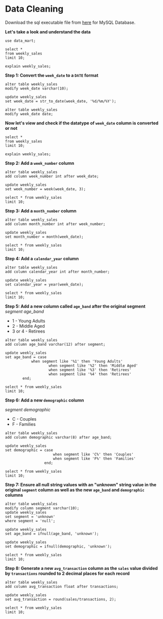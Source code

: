 # Data Cleaning

Download the sql executable file from [here](https://github.com/guri634/Data-Mart-Case-Study/blob/main/3_data_cleaning.sql) for MySQL Database.

**Let's take a look and understand the data**
```
use data_mart;
```

```
select * 
from weekly_sales
limit 10;
```

```
explain weekly_sales;
```

**Step 1: Convert the `week_date` to a `DATE` format**
```
alter table weekly_sales
modify week_date varchar(10);
```

```
update weekly_sales
set week_date = str_to_date(week_date, '%d/%m/%Y');
```

```
alter table weekly_sales
modify week_date date;
```

**Now let's view and check if the datatype of `week_date` column is converted or not**
```
select * 
from weekly_sales
limit 10;
```

```
explain weekly_sales;
```

**Step 2: Add a `week_number` column**
```
alter table weekly_sales
add column week_number int after week_date;
```

```
update weekly_sales
set week_number = week(week_date, 3);
```

```
select * from weekly_sales 
limit 10;
```

**Step 3: Add a `month_number` column**
```
alter table weekly_sales
add column month_number int after week_number;
```

```
update weekly_sales
set month_number = month(week_date);
```

```
select * from weekly_sales 
limit 10;
```

**Step 4: Add a `calendar_year` column**
```
alter table weekly_sales
add column calendar_year int after month_number;
```

```
update weekly_sales
set calendar_year = year(week_date);
```

```
select * from weekly_sales 
limit 10;
```

**Step 5: Add a new column called `age_band` after the original segment**
  _segment	  age_band_
*  1 - Young Adults
*  2 - Middle Aged
*  3 or 4 - Retirees


```
alter table weekly_sales
add column age_band varchar(12) after segment;
```

```
update weekly_sales
set age_band = case 
		    when segment like '%1' then 'Young Adults'
                    when segment like '%2' then 'Middle Aged'
                    when segment like '%3' then 'Retirees'
                    when segment like '%4' then 'Retirees'
		end;
                    
select * from weekly_sales 
limit 10;
```

**Step 6: Add a new `demographic` column**

   _segment	   demographic_
*  C - Couples
*  F - Families
```
alter table weekly_sales
add column demographic varchar(8) after age_band;
```

```
update weekly_sales
set demographic = case 
                      when segment like 'C%' then 'Couples'
                      when segment like 'F%' then 'Families'
                  end;
```

```
select * from weekly_sales 
limit 10;
```

**Step 7: Ensure all null string values with an "unknown" string value in the 
original `segment` column as well as the new `age_band` and `demographic` columns**
```
alter table weekly_sales
modify column segment varchar(10);
update weekly_sales
set segment = 'unknown'
where segment = 'null';
```

```
update weekly_sales
set age_band = ifnull(age_band, 'unknown');
```

```
update weekly_sales
set demographic = ifnull(demographic, 'unknown');
```

```
select * from weekly_sales 
limit 10;
```

**Step 8: Generate a new `avg_transaction` column as the `sales` value 
divided by `transactions` rounded to 2 decimal places for each record**
```
alter table weekly_sales
add column avg_transaction float after transactions;
```

```
update weekly_sales
set avg_transaction = round(sales/transactions, 2);
```

```
select * from weekly_sales 
limit 10;
```
